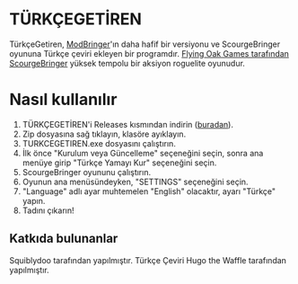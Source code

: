 # TÜRKÇEGETİREN 
TürkçeGetiren, [ModBringer](https://github.com/Squiblydoo/ModBringer)'ın daha hafif bir versiyonu ve ScourgeBringer oyununa Türkçe çeviri ekleyen bir programdır.
[Flying Oak Games tarafından ScourgeBringer](https://store.steampowered.com/app/1037020/ScourgeBringer/) yüksek tempolu bir aksiyon roguelite oyunudur.

# Nasıl kullanılır
1. TÜRKÇEGETİREN'i Releases kısmından indirin ([buradan](https://github.com/Squiblydoo/TURKCEGETIREN/releases/download/1.0/TURKCEGETIREN.zip)).
2. Zip dosyasına sağ tıklayın, klasöre ayıklayın.
3. TURKCEGETIREN.exe dosyasını çalıştırın.
4. İlk önce "Kurulum veya Güncelleme" seçeneğini seçin, sonra ana menüye girip "Türkçe Yamayı Kur" seçeneğini seçin.
5. ScourgeBringer oyununu çalıştırın.
6. Oyunun ana menüsündeyken, "SETTINGS" seçeneğini seçin.
7. "Language" adlı ayar muhtemelen "English" olacaktır, ayarı "Türkçe" yapın.
8. Tadını çıkarın!

## Katkıda bulunanlar
Squiblydoo tarafından yapılmıştır. Türkçe Çeviri Hugo the Waffle tarafından yapılmıştır.
